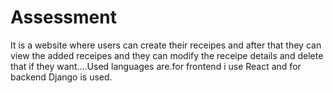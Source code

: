 # Assessment
It is a website where users can create their receipes and after that they can view the added receipes and they can modify the receipe details and delete that if they want....Used languages are.for frontend i use React and for backend Django is used.
